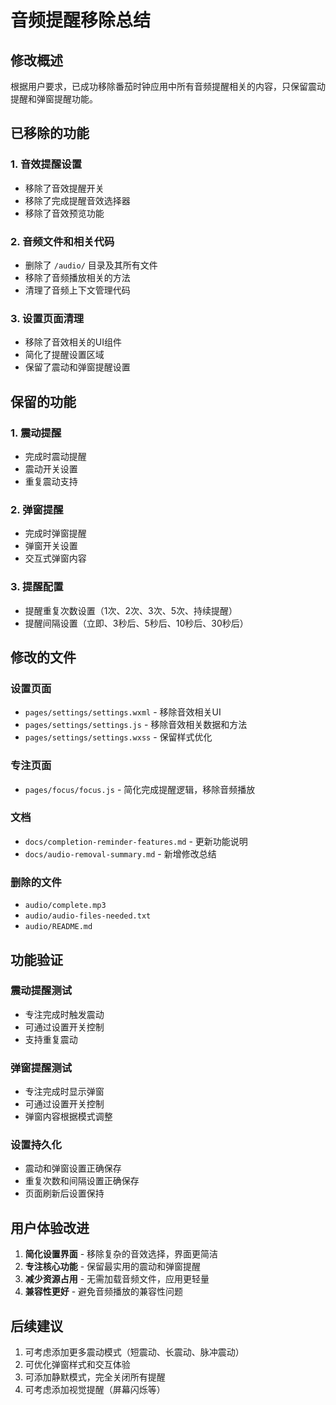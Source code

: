 # 音频提醒移除总结

## 修改概述

根据用户要求，已成功移除番茄时钟应用中所有音频提醒相关的内容，只保留震动提醒和弹窗提醒功能。

## 已移除的功能

### 1. 音效提醒设置
- 移除了音效提醒开关
- 移除了完成提醒音效选择器
- 移除了音效预览功能

### 2. 音频文件和相关代码
- 删除了 `/audio/` 目录及其所有文件
- 移除了音频播放相关的方法
- 清理了音频上下文管理代码

### 3. 设置页面清理
- 移除了音效相关的UI组件
- 简化了提醒设置区域
- 保留了震动和弹窗提醒设置

## 保留的功能

### 1. 震动提醒
- 完成时震动提醒
- 震动开关设置
- 重复震动支持

### 2. 弹窗提醒
- 完成时弹窗提醒
- 弹窗开关设置
- 交互式弹窗内容

### 3. 提醒配置
- 提醒重复次数设置（1次、2次、3次、5次、持续提醒）
- 提醒间隔设置（立即、3秒后、5秒后、10秒后、30秒后）

## 修改的文件

### 设置页面
- `pages/settings/settings.wxml` - 移除音效相关UI
- `pages/settings/settings.js` - 移除音效相关数据和方法
- `pages/settings/settings.wxss` - 保留样式优化

### 专注页面
- `pages/focus/focus.js` - 简化完成提醒逻辑，移除音频播放

### 文档
- `docs/completion-reminder-features.md` - 更新功能说明
- `docs/audio-removal-summary.md` - 新增修改总结

### 删除的文件
- `audio/complete.mp3`
- `audio/audio-files-needed.txt`
- `audio/README.md`

## 功能验证

### 震动提醒测试
- 专注完成时触发震动
- 可通过设置开关控制
- 支持重复震动

### 弹窗提醒测试
- 专注完成时显示弹窗
- 可通过设置开关控制
- 弹窗内容根据模式调整

### 设置持久化
- 震动和弹窗设置正确保存
- 重复次数和间隔设置正确保存
- 页面刷新后设置保持

## 用户体验改进

1. **简化设置界面** - 移除复杂的音效选择，界面更简洁
2. **专注核心功能** - 保留最实用的震动和弹窗提醒
3. **减少资源占用** - 无需加载音频文件，应用更轻量
4. **兼容性更好** - 避免音频播放的兼容性问题

## 后续建议

1. 可考虑添加更多震动模式（短震动、长震动、脉冲震动）
2. 可优化弹窗样式和交互体验
3. 可添加静默模式，完全关闭所有提醒
4. 可考虑添加视觉提醒（屏幕闪烁等）
